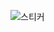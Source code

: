 ![스티커](https://user-images.githubusercontent.com/54608828/137522978-d232253e-9210-416f-a123-004a6c59a743.png)
